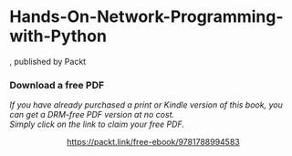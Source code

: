 # Hands-On-Network-Programming-with-Python
, published by Packt
### Download a free PDF

 <i>If you have already purchased a print or Kindle version of this book, you can get a DRM-free PDF version at no cost.<br>Simply click on the link to claim your free PDF.</i>
<p align="center"> <a href="https://packt.link/free-ebook/9781788994583">https://packt.link/free-ebook/9781788994583 </a> </p>